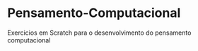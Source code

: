 # Pensamento-Computacional
 Exercicios em Scratch para o desenvolvimento do pensamento computacional 

